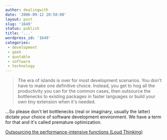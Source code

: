 ```yaml
---
author: dealingwith
date: '2006-09-12 20:58:00'
layout: post
slug: '1649'
status: publish
title: '...'
wordpress_id: '1649'
categories:
 - development
 - geek
 - quotable
 - software
 - technology
---
```


> The era of islands is over for most development scenarios. You don't have to
make one definitive choice. Instead, you get to hog all the productivity you
can for the common cases, then outsource the bottlenecks to existing packages
in faster languages or build your own tiny extension when it's needed.

...So please don't let bottlenecks (real or imaginary, usually the latter)
dictate your choice of software development environment. We have a term for
that and it's called premature optimization.

[Outsourcing the performance-intensive functions (Loud Thinking)][1]

   [1]: http://www.loudthinking.com/arc/000598.html

